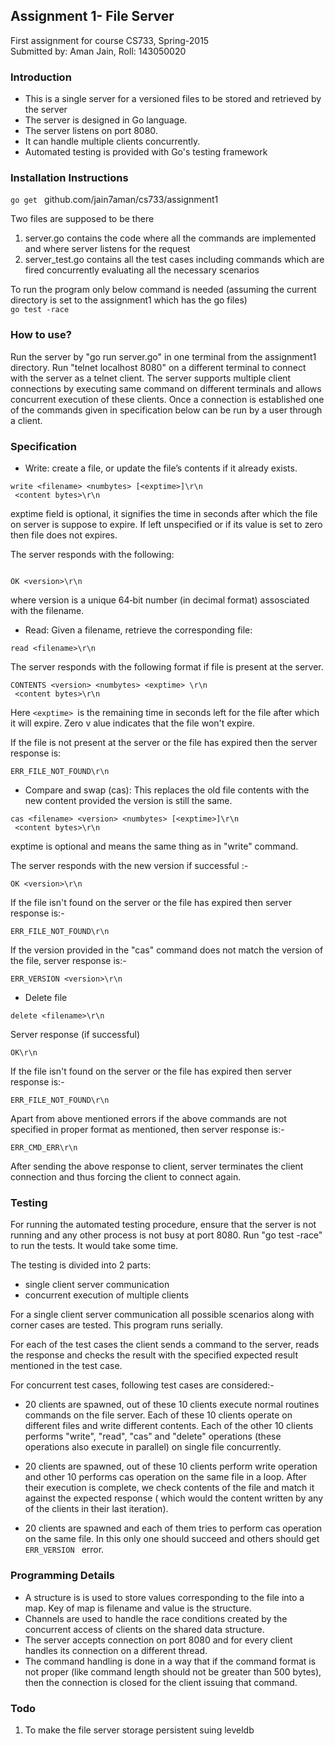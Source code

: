 ## Assignment 1- File Server

First assignment for course CS733, Spring-2015  
Submitted by: Aman Jain, Roll: 143050020

### Introduction
* This is a single server for a versioned files to be stored and retrieved by the server 
* The server is designed in Go language.  
* The server listens on port 8080.  
* It can handle multiple clients concurrently.  
* Automated testing is provided with Go's testing framework

### Installation Instructions
<code>go get </code> github.com/jain7aman/cs733/assignment1

Two files are supposed to be there <br/>
1. server.go contains the code where all the commands are implemented and where server listens for the request <br/>
2. server_test.go contains all the test cases including commands which are fired concurrently evaluating all the necessary scenarios

To run the program only below command is needed (assuming the current directory is set to the assignment1 which has the go files)
<br/><code>go test -race</code>


### How to use?
Run the server by "go run server.go" in one terminal from the assignment1 directory.
Run "telnet localhost 8080" on a different terminal to connect with the server as a telnet client.
The server supports multiple client connections by executing same command on different terminals and allows concurrent execution of these clients.
Once a connection is established one of the commands given in specification below can be run by a user through a client.

### Specification
* Write: create a file, or update the file’s contents if it already exists.
```
write <filename> <numbytes> [<exptime>]\r\n
 <content bytes>\r\n
```
exptime field is optional, it signifies the time in seconds after which the file on server 
is suppose to expire. If left unspecified or if its value is set to zero then file does not expires.

The server responds with the following:

```

OK <version>\r\n

``````
where version is a unique 64‐bit number (in decimal format) assosciated with the
filename.

* Read: Given a filename, retrieve the corresponding file:
```
read <filename>\r\n
```
The server responds with the following format if file is present at the server.
```
CONTENTS <version> <numbytes> <exptime> \r\n
 <content bytes>\r\n  
```
Here ```<exptime> ```is the remaining time in seconds left for the file after which it will expire. Zero v alue indicates that the file won't expire.

If the file is not present at the server or the file has expired then the server response is:
```
ERR_FILE_NOT_FOUND\r\n
```

* Compare and swap (cas): This replaces the old file contents with the new content
provided the version is still the same.
```
cas <filename> <version> <numbytes> [<exptime>]\r\n
 <content bytes>\r\n
```
exptime is optional and means the same thing as in "write" command.

The server responds with the new version if successful :-
```
OK <version>\r\n
```
If the file isn't found on the server or the file has expired then server response is:-
```
ERR_FILE_NOT_FOUND\r\n
```
If the version provided in the "cas" command does not match the version of the file, server
response is:-
```
ERR_VERSION <version>\r\n
```

* Delete file
```
delete <filename>\r\n
```
Server response (if successful)
```
OK\r\n
```

If the file isn't found on the server or the file has expired then server response is:-
```
ERR_FILE_NOT_FOUND\r\n
```

Apart from above mentioned errors if the above commands are not specified in proper format as mentioned, then server response is:-
```
ERR_CMD_ERR\r\n
```
After sending the above response to client, server terminates the client connection and thus forcing the client to connect again.



### Testing

For running the automated testing procedure, ensure that the server is not running and any other process is not busy at port 8080.
Run "go test -race" to run the tests. It would take some time.

The testing is divided into 2 parts:
* single client server communication
* concurrent execution of multiple clients

For a single client server communication all possible scenarios along with corner cases are tested. This program runs serially.

For each of the test cases the client sends a command to the server, reads the response and checks the result with the specified expected result mentioned in the test case.

For concurrent test cases, following test cases are considered:-
* 20 clients are spawned, out of these 10 clients execute normal routines commands on the file server. Each of these 10 clients operate on different files and write different contents. 
Each of the other 10 clients performs "write", "read", "cas" and "delete" operations (these operations also execute in parallel) on single file concurrently.

* 20 clients are spawned, out of these 10 clients perform write operation and other 10 performs cas operation on the same file in a loop. After their execution is complete, we check contents of the file and match it against the expected response ( which would the content written by any of the clients in their last iteration).

* 20 clients are spawned and each of them tries to perform cas operation on the same file. In this only one should succeed and others should get ```ERR_VERSION ``` error.


### Programming Details

* A structure is is used to store values corresponding to the file into a map. Key of map is filename and value is the structure.
* Channels are used to handle the race conditions created by the concurrent access of clients on the shared data structure.
* The server accepts connection on port 8080 and for every client handles its connection on a different thread.
* The command handling is done in a way that if the command format is not proper (like command length should not be greater than 500 bytes), then the connection is closed for the client issuing that command.

### Todo
1. To make the file server storage persistent suing leveldb